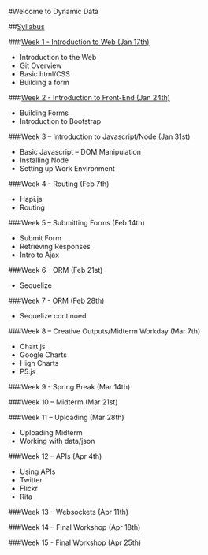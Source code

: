 #Welcome to Dynamic Data

##[Syllabus](https://github.com/zevenrodriguez/CIM593-693/blob/master/files/CIM593-693-S17-Dynamic%20Data.pdf)

###[Week 1 - Introduction to Web (Jan 17th)](https://github.com/zevenrodriguez/CIM593-693/tree/master/week1)

* Introduction to the Web
* Git Overview
* Basic html/CSS
* Building a form


###[Week 2 - Introduction to Front-End (Jan 24th)](https://github.com/zevenrodriguez/CIM593-693/tree/master/week2)
* Building Forms
* Introduction to Bootstrap


###Week 3 – Introduction to Javascript/Node (Jan 31st)
* Basic Javascript – DOM Manipulation
* Installing Node
* Setting up Work Environment


###Week 4 - Routing (Feb 7th)
* Hapi.js
* Routing


###Week 5 – Submitting Forms (Feb 14th)
* Submit Form
* Retrieving Responses
* Intro to Ajax

###Week 6 - ORM (Feb 21st)
* Sequelize

###Week 7 - ORM (Feb 28th)
* Sequelize continued

###Week 8 – Creative Outputs/Midterm Workday (Mar 7th)
* Chart.js
* Google Charts
* High Charts
* P5.js

###Week 9 - Spring Break (Mar 14th)

###Week 10 – Midterm (Mar 21st)


###Week 11 – Uploading (Mar 28th)
* Uploading Midterm
* Working with data/json

###Week 12 – APIs (Apr 4th)
* Using APIs
* Twitter
* Flickr
* Rita

###Week 13 – Websockets (Apr 11th)
	

###Week 14 – Final Workshop (Apr 18th)


###Week 15 - Final Workshop (Apr 25th)
